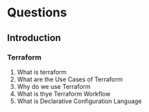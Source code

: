 # Questions

## Introduction

### Terraform

1. What is terraform
2. What are the Use Cases of Terraform
3. Why do we use Terraform
4. What is thye Terraform Workflow
5. What is Declarative Configuration Language

&nbsp;
&nbsp;
&nbsp;
&nbsp;
&nbsp;
&nbsp;
&nbsp;
&nbsp;
&nbsp;
&nbsp;

